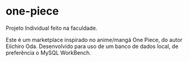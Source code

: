# one-piece
Projeto Individual feito na faculdade.

Este é um marketplace inspirado no anime/mangá One Piece, do autor Eiichiro Oda.
Desenvolvido para uso de um banco de dados local, de preferência o MySQL WorkBench.
